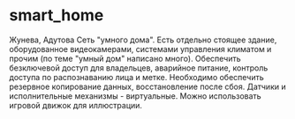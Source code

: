 # smart_home
Жунева, Адутова
Сеть "умного дома". Есть отдельно стоящее здание, оборудованное видеокамерами, системами управления климатом и прочим (по теме "умный дом" написано много). Обеспечить безключевой доступ для владельцев, аварийное питание, контроль доступа по распознаванию лица и метке. Необходимо обеспечить резервное копирование данных, восстановление после сбоя. Датчики и исполнительные механизмы - виртуальные. Можно использовать игровой движок для иллюстрации.
